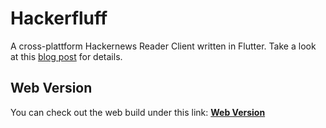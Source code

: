 # Hackerfluff

A cross-plattform Hackernews Reader Client written in Flutter. Take a look at
this [blog post](https://layandreas.github.io/personal-blog/posts/hackerfluff-a-hackernews-client/) for details. 


## Web Version

You can check out the web build under this link: [**Web Version**](https://layandreas.github.io/hackerfluff-web/)
